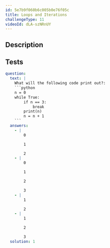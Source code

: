 ```yaml
---
id: 5e7b9f060b6c005b0e76f05c
title: Loops and Iterations
challengeType: 11
videoId: dLA-szNRnUY
---
```


## Description

<section id='description'>

</section>

## Tests

<section id='tests'>

````yml
question:
  text: |
    What will the following code print out?:
    ```python
    n = 0
    while True:
        if n == 3:
            break
        print(n)
        n = n + 1
    ```
  answers:
    - |
        0

        1

        2
    - |
        0

        1

        2

        3
    - |
        1

        2
    - |
        1

        2

        3
  solution: 1
````

</section>
